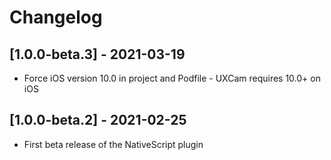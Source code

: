 # Changelog

## [1.0.0-beta.3] - 2021-03-19

- Force iOS version 10.0 in project and Podfile - UXCam requires 10.0+ on iOS

## [1.0.0-beta.2] - 2021-02-25

- First beta release of the NativeScript plugin
